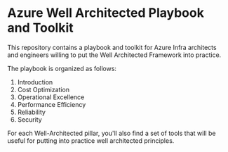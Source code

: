 # Azure Well Architected Playbook and Toolkit

This repository contains a playbook and toolkit for Azure Infra architects and engineers willing to put the Well Architected Framework into practice.

The playbook is organized as follows:

1. Introduction
2. Cost Optimization
3. Operational Excellence
4. Performance Efficiency
5. Reliability
6. Security

For each Well-Architected pillar, you'll also find a set of tools that will be useful for putting into practice well architected principles.
